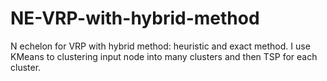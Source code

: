 # NE-VRP-with-hybrid-method
N echelon for VRP with hybrid method: heuristic and exact method. I use KMeans to clustering input node into many clusters and then TSP for each cluster.
